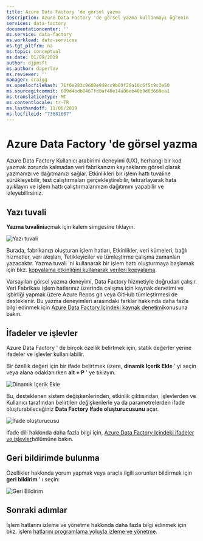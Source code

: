 ```yaml
---
title: Azure Data Factory 'de görsel yazma
description: Azure Data Factory 'de görsel yazma kullanmayı öğrenin
services: data-factory
documentationcenter: ''
ms.service: data-factory
ms.workload: data-services
ms.tgt_pltfrm: na
ms.topic: conceptual
ms.date: 01/09/2019
author: djpmsft
ms.author: daperlov
ms.reviewer: ''
manager: craigg
ms.openlocfilehash: 71f0e283c9609e949cc9b09f20a16c6f5c9c3e50
ms.sourcegitcommit: 609d4bdb0467fd0af40e14a86eb40b9d03669ea1
ms.translationtype: MT
ms.contentlocale: tr-TR
ms.lasthandoff: 11/06/2019
ms.locfileid: "73681607"
---
```

# <a name="visual-authoring-in-azure-data-factory"></a>Azure Data Factory 'de görsel yazma

Azure Data Factory Kullanıcı arabirimi deneyimi (UX), herhangi bir kod yazmak zorunda kalmadan veri fabrikanızın kaynaklarını görsel olarak yazmanızı ve dağıtmanızı sağlar. Etkinlikleri bir işlem hattı tuvaline sürükleyebilir, test çalıştırmaları gerçekleştirebilir, tekrarlayarak hata ayıklayın ve işlem hattı çalıştırmalarınızın dağıtımını yapabilir ve izleyebilirsiniz.

## <a name="authoring-canvas"></a>Yazı tuvali

**Yazma tuvalini**açmak için kalem simgesine tıklayın. 

![Yazı tuvali](media/author-visually/authoring-canvas.png)

Burada, fabrikanızı oluşturan işlem hatları, Etkinlikler, veri kümeleri, bağlı hizmetler, veri akışları, Tetikleyiciler ve tümleştirme çalışma zamanları yazacaktır. Yazma tuvali 'ni kullanarak bir işlem hattı oluşturmaya başlamak için bkz. [kopyalama etkinliğini kullanarak verileri kopyalama](tutorial-copy-data-portal.md). 

Varsayılan görsel yazma deneyimi, Data Factory hizmetiyle doğrudan çalışır. Veri Fabrikası işlem hatlarınız üzerinde çalışma için kaynak denetimi ve işbirliği yapmak üzere Azure Repos git veya GitHub tümleştirmesi de desteklenir. Bu yazma deneyimleri arasındaki farklar hakkında daha fazla bilgi edinmek için [Azure Data Factory Içindeki kaynak denetimi](source-control.md)konusuna bakın.

## <a name="expressions-and-functions"></a>İfadeler ve işlevler

Azure Data Factory ' de birçok özellik belirtmek için, statik değerler yerine ifadeler ve işlevler kullanılabilir.

Bir özellik değeri için bir ifade belirtmek üzere, **dinamik Içerik Ekle** ' yi seçin veya alana odaklanırken **alt + P** ' ye tıklayın.

![Dinamik Içerik Ekle](media/author-visually/dynamic-content-1.png)

Bu, desteklenen sistem değişkenlerinden, etkinlik çıktısından, işlevlerden ve Kullanıcı tarafından belirtilen değişkenlerle ya da parametrelerden ifade oluşturabileceğiniz **Data Factory Ifade oluşturucusunu** açar. 

![İfade oluşturucusu](media/author-visually/dynamic-content-2.png)

İfade dili hakkında daha fazla bilgi için, [Azure Data Factory Içindeki ifadeler ve işlevler](control-flow-expression-language-functions.md)bölümüne bakın.

## <a name="provide-feedback"></a>Geri bildirimde bulunma

Özellikler hakkında yorum yapmak veya araçla ilgili sorunları bildirmek için **geri bildirim** ' ı seçin:

![Geri Bildirim](media/author-visually/provide-feedback.png)

## <a name="next-steps"></a>Sonraki adımlar

İşlem hatlarını izleme ve yönetme hakkında daha fazla bilgi edinmek için bkz. işlem [hatlarını programlama yoluyla izleme ve yönetme](monitor-programmatically.md).
